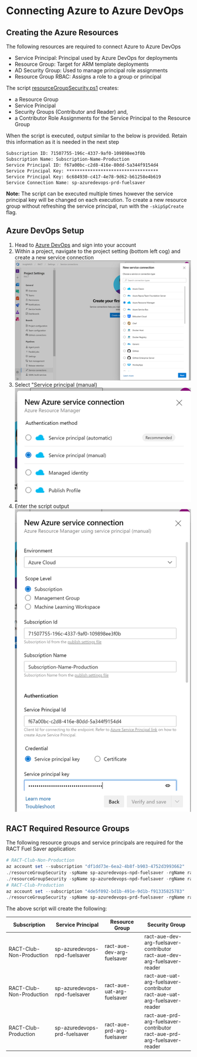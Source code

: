 # Connecting Azure to Azure DevOps

## Creating the Azure Resources
The following resources are required to connect Azure to Azure DevOps
- Service Principal: Principal used by Azure DevOps for deployments
- Resource Group: Target for ARM template deployments
- AD Security Group: Used to manage principal role assignments
- Resource Group RBAC: Assigns a role to a group or principal

The script [resourceGroupSecurity.ps1](resourceGroupSecurity.ps1) creates:
- a Resource Group
- Service Principal
- Security Groups (Contributor and Reader) and,
- a Contributor Role Assignments for the Service Principal to the Resource Group

When the script is executed, output similar to the below is provided. Retain this information as it is needed in the next step
```
Subscription ID: 71507755-196c-4337-9af0-109898ee3f0b
Subscription Name: Subscription-Name-Production
Service Principal ID: f67a00bc-c2d8-416e-80dd-5a344f9154d4
Service Principal Key: ***********************************
Service Principal Key: 6c684930-c417-4e78-9d62-b61258e4b619
Service Connection Name: sp-azuredevops-prd-fuelsaver
```

**Note:** The script can be executed multiple times however the service principal key will be changed on each execution. To create a new resource group without refreshing the service principal, run with the `-skipSpCreate` flag.

## Azure DevOps Setup

1. Head to [Azure DevOps](https://dev.azure.com) and sign into your account
2. Within a project, navigate to the project setting (bottom left cog) and create a new service connection
<br/>![NewServiceConnection.png](NewServiceConnection.png)
3. Select "Service principal (manual)
<br/>![ServiceConnectionType.png](ServiceConnectionType.png)
4. Enter the script output
<br/>![ServiceConnectionSettings.png](ServiceConnectionSettings.png)
## RACT Required Resource Groups

The following resource groups and service principals are required for the RACT Fuel Saver application:

```PowerShell
# RACT-Club-Non-Production
az account set --subscription "df1dd73e-6ea2-4b8f-b903-4752d3993662"
./resourceGroupSecurity -spName sp-azuredevops-npd-fuelsaver -rgName ract-aue-dev-arg-fuelsaver
./resourceGroupSecurity -spName sp-azuredevops-npd-fuelsaver -rgName ract-aue-uat-arg-fuelsaver -skipSpCreate
# RACT-Club-Production
az account set --subscription "4de5f092-bd1b-491e-9d1b-f91335825783"
./resourceGroupSecurity -spName sp-azuredevops-prd-fuelsaver -rgName ract-aue-prd-arg-fuelsaver
```

The above script will create the following:

Subscription | Service Principal | Resource Group | Security Group
---|---|---|---
RACT-Club-Non-Production | sp-azuredevops-npd-fuelsaver | ract-aue-dev-arg-fuelsaver | ract-aue-dev-arg-fuelsaver-contributor <br/>ract-aue-dev-arg-fuelsaver-reader
RACT-Club-Non-Production | sp-azuredevops-npd-fuelsaver | ract-aue-uat-arg-fuelsaver | ract-aue-uat-arg-fuelsaver-contributor <br/>ract-aue-uat-arg-fuelsaver-reader
RACT-Club-Production | sp-azuredevops-prd-fuelsaver | ract-aue-prd-arg-fuelsaver | ract-aue-prd-arg-fuelsaver-contributor <br/>ract-aue-prd-arg-fuelsaver-reader